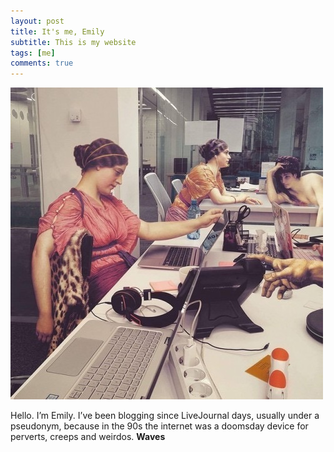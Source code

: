 ```yaml
---
layout: post
title: It's me, Emily
subtitle: This is my website
tags: [me]
comments: true
---
```


<img src="/img/Alexey-Kondakov-Classical-Contemporary.jpeg" alt="Artist Alexey Kondakov Imagines Figures from Classical Paintings as Part of Contemporary Life">


Hello. I’m Emily. I’ve been blogging since LiveJournal days, usually under a pseudonym, because in the 90s the internet was a doomsday device for perverts, creeps and weirdos. **Waves**

